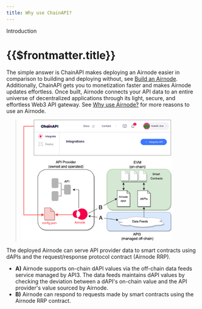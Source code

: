 ```yaml
---
title: Why use ChainAPI?
---
```


<TitleSpan>Introduction</TitleSpan>

# {{$frontmatter.title}}

<!--TocHeader />
<TOC class="table-of-contents" :include-level="[2,3]" /-->

The simple answer is ChainAPI makes deploying an Airnode easier in comparison to
building and deploying without, see
[Build an Airnode](/airnode/v0.6/grp-providers/guides/build-an-airnode/).
Additionally, ChainAPI gets you to monetization faster and makes Airnode updates
effortless. Once built, Airnode connects your API data to an entire universe of
decentralized applications through its light, secure, and effortless Web3 API
gateway. See
[Why use Airnode?](../../airnode/v0.6/introduction/why-use-airnode.md) for more
reasons to use an Airnode.

> <img src="../assets/images/why-overview.png" width="85%"/>

The deployed Airnode can serve API provider data to smart contracts using dAPIs
and the request/response protocol contract (Airnode RRP).

- **A)** Airnode supports on-chain dAPI values via the off-chain data feeds
  service managed by API3. The data feeds maintains dAPI values by checking the
  deviation between a dAPI's on-chain value and the API provider's value sourced
  by Airnode.
- **B)** Airnode can respond to requests made by smart contracts using the
  Airnode RRP contract.
